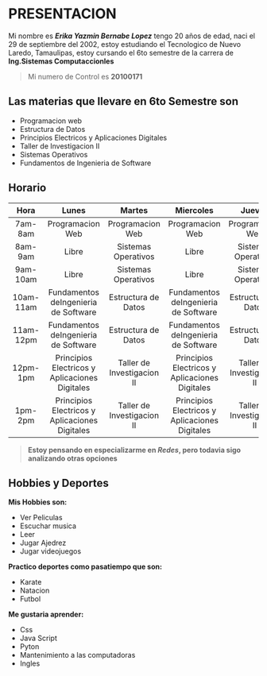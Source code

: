 # **PRESENTACION**

Mi nombre es ***Erika Yazmin Bernabe Lopez*** tengo 20 años de edad, naci el 29 de septiembre del 2002, estoy estudiando el Tecnologico de Nuevo Laredo, Tamaulipas, estoy cursando el 6to semestre de la carrera de **Ing.Sistemas Computaccionles**  

>Mi numero de Control es **20100171**

## **Las materias que llevare en 6to Semestre son**

* Programacion web
* Estructura de Datos
* Principios Electricos y Aplicaciones Digitales
* Taller de Investigacion II
* Sistemas Operativos
* Fundamentos de Ingenieria de Software

## **Horario**

|Hora|Lunes|Martes|Miercoles| Jueves| Viernes|
|:----:|:----:|:----:|:----:|:----:|:----:|
|7am-8am|Programacion Web|Programacion Web|Programacion Web|Programacion Web|Programacion Web|
|8am-9am|Libre|Sistemas Operativos| Libre|Sistemas Operativos|Libre|
|9am-10am|Libre|Sistemas Operativos| Libre|Sistemas Operativos|Libre|
|10am-11am|Fundamentos deIngenieria de Software|Estructura de Datos|Fundamentos deIngenieria de Software|Estructura de Datos|Libre|
|11am-12pm|Fundamentos deIngenieria de Software|Estructura de Datos|Fundamentos deIngenieria de Software|Estructura de Datos|Estructura de Datos|
|12pm-1pm|Principios Electricos y Aplicaciones Digitales|Taller de Investigacion II|Principios Electricos y Aplicaciones Digitales|Taller de Investigacion II|Principios Electricos y Aplicaciones Digitales|
|1pm-2pm|Principios Electricos y Aplicaciones Digitales|Taller de Investigacion II|Principios Electricos y Aplicaciones Digitales|Taller de Investigacion II|Libre|



>**Estoy pensando en especializarme en *Redes*, pero todavia sigo analizando otras opciones**

## **Hobbies y Deportes**

**Mis Hobbies son:**
* Ver Peliculas
* Escuchar musica
* Leer
* Jugar Ajedrez
* Jugar videojuegos


**Practico deportes como pasatiempo que son:**
* Karate
* Natacion
* Futbol

**Me gustaria aprender:**
* Css
* Java Script
* Pyton
* Mantenimiento a las computadoras
* Ingles
  


  


